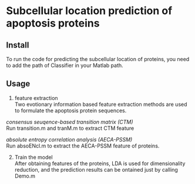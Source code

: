 # Subcellular location prediction of apoptosis proteins
## Install
To run the code for predicting the subcellular location of proteins, you need to add the path of Classifier in your Matlab path.

## Usage
1. feature extraction<br>
   Two evotionary information based feature extraction methods are used to formulate the apoptosis protein sequences.<br>
   
*consensus seuqence-based transition matrix (CTM)*<br>
Run transition.m and tranM.m to extract CTM feature<br>

*absolute entropy correlation analysis (AECA-PSSM)*<br>
Run absoENcl.m to extract the AECA-PSSM feature of proteins.<br>

2. Train the model<br>
   After obtaining features of the proteins, LDA is used for dimensionality reduction, and the prediction results can be ontained just by calling Demo.m
